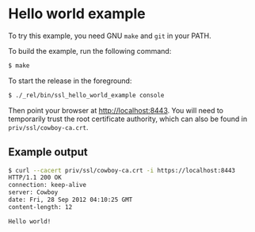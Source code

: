 Hello world example
===================

To try this example, you need GNU `make` and `git` in your PATH.

To build the example, run the following command:

``` bash
$ make
```

To start the release in the foreground:

``` bash
$ ./_rel/bin/ssl_hello_world_example console
```

Then point your browser at [http://localhost:8443](http://localhost:8443).
You will need to temporarily trust the root certificate authority,
which can also be found in `priv/ssl/cowboy-ca.crt`.

Example output
--------------

``` bash
$ curl --cacert priv/ssl/cowboy-ca.crt -i https://localhost:8443
HTTP/1.1 200 OK
connection: keep-alive
server: Cowboy
date: Fri, 28 Sep 2012 04:10:25 GMT
content-length: 12

Hello world!
```
